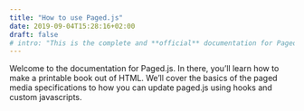 ```yaml
---
title: "How to use Paged.js"
date: 2019-09-04T15:28:16+02:00
draft: false
# intro: "This is the complete and **official** documentation for Paged.js, for users and developers alike."
---
```


Welcome to the documentation for Paged.js. In there, you’ll learn how to make a printable book out of HTML. We’ll cover the basics of the paged media specifications to how you can update paged.js using hooks and custom javascripts.
